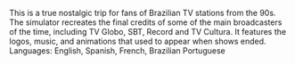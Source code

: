 This is a true nostalgic trip for fans of Brazilian TV stations from the 90s. 
The simulator recreates the final credits of some of the main broadcasters of the time, including TV Globo, SBT, Record and TV Cultura. 
It features the logos, music, and animations that used to appear when shows ended.
Languages: English, Spanish, French, Brazilian Portuguese
